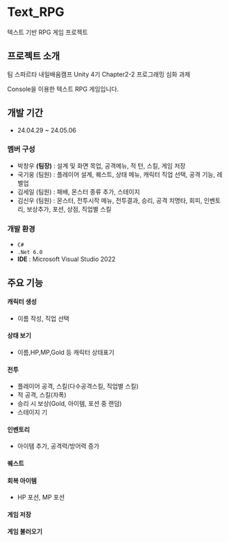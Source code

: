 # Text_RPG
텍스트 기반 RPG 게임 프로젝트
## 프로젝트 소개
팀 스파르타 내일배움캠프 Unity 4기 Chapter2-2 프로그래밍 심화 과제

Console을 이용한 텍스트 RPG 게임입니다.
## 개발 기간
* 24.04.29 ~ 24.05.06
### 멤버 구성
 - 박창우 **(팀장)** : 설계 및 화면 목업, 공격메뉴, 적 턴, 스킬, 게임 저장
 - 국기웅 (팀원) : 플레이어 설계, 퀘스트, 상태 메뉴, 캐릭터 직업 선택, 공격 기능, 레벨업
 - 김세일 (팀원) : 패배, 몬스터 종류 추가, 스테이지
 - 김신우 (팀원) : 몬스터, 전투시작 메뉴, 전투결과, 승리, 공격 치명타, 회피, 인벤토리, 보상추가, 포션, 상점, 직업별 스킬
### 개발 환경
 - `C#`
 - `.Net 6.0`
 - **IDE** : Microsoft Visual Studio 2022

## 주요 기능
#### 캐릭터 생성
 - 이름 작성, 직업 선택
#### 상태 보기
 - 이름,HP,MP,Gold 등 캐릭터 상태표기
#### 전투
 - 플레이어 공격, 스킬(다수공격스킬, 직업별 스킬)
 - 적 공격, 스킬(자폭)
 - 승리 시 보상(Gold, 아이템, 포션 중 랜덤)
 - 스테이지 기
#### 인벤토리
 - 아이템 추가, 공격력/방어력 증가
#### 퀘스트
#### 회복 아이템
 - HP 포션, MP 포션
#### 게임 저장
#### 게임 불러오기
